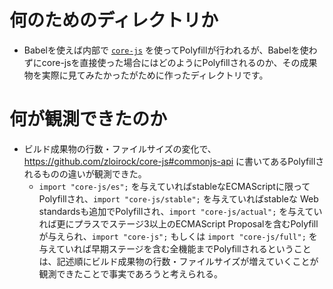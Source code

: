# 何のためのディレクトリか

* Babelを使えば内部で [`core-js`](https://github.com/zloirock/core-js) を使ってPolyfillが行われるが、Babelを使わずにcore-jsを直接使った場合にはどのようにPolyfillされるのか、その成果物を実際に見てみたかったがために作ったディレクトリです。

# 何が観測できたのか

* ビルド成果物の行数・ファイルサイズの変化で、https://github.com/zloirock/core-js#commonjs-api に書いてあるPolyfillされるものの違いが観測できた。
  * `import "core-js/es";` を与えていればstableなECMAScriptに限ってPolyfillされ、`import "core-js/stable";` を与えていればstableな Web standardsも追加でPolyfillされ、`import "core-js/actual";` を与えていれば更にプラスでステージ3以上のECMAScript Proposalを含むPolyfillが与えられ、`import "core-js";` もしくは `import "core-js/full";` を与えていれば早期ステージを含む全機能までPolyfillされるということは、記述順にビルド成果物の行数・ファイルサイズが増えていくことが観測できたことで事実であろうと考えられる。